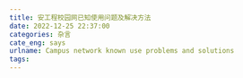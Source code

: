 ```yaml
---
title: 安工程校园网已知使用问题及解决方法
date: 2022-12-25 22:37:00
categories: 杂言
cate_eng: says
urlname: Campus network known use problems and solutions
tags:
---
```

